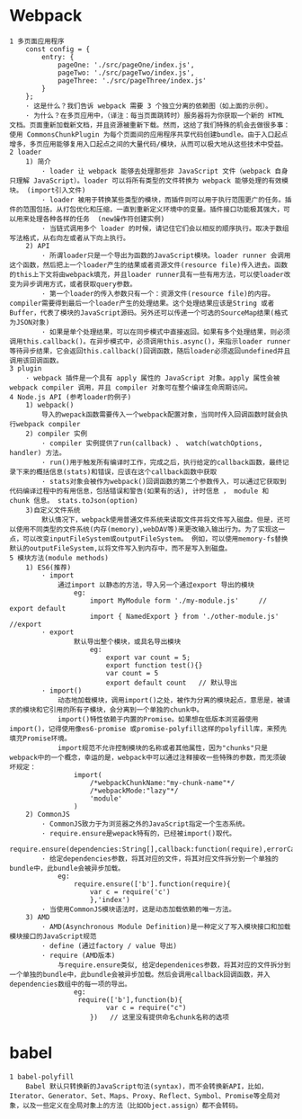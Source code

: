 # Webpack
	1 多页面应用程序
		const config = {
			entry: {
				pageOne: './src/pageOne/index.js',
				pageTwo: './src/pageTwo/index.js',
				pageThree: './src/pageThree/index.js'
			}
		};
		· 这是什么？我们告诉 webpack 需要 3 个独立分离的依赖图（如上面的示例）。
		· 为什么？在多页应用中，（译注：每当页面跳转时）服务器将为你获取一个新的 HTML 文档。页面重新加载新文档，并且资源被重新下载。然而，这给了我们特殊的机会去做很多事：使用 CommonsChunkPlugin 为每个页面间的应用程序共享代码创建bundle。由于入口起点增多，多页应用能够复用入口起点之间的大量代码/模块，从而可以极大地从这些技术中受益。
	2 loader 
		1) 简介
			· loader 让 webpack 能够去处理那些非 JavaScript 文件（webpack 自身只理解 JavaScript）。loader 可以将所有类型的文件转换为 webpack 能够处理的有效模块。 (import引入文件)
			· loader 被用于转换某些类型的模块，而插件则可以用于执行范围更广的任务。插件的范围包括，从打包优化和压缩，一直到重新定义环境中的变量。插件接口功能极其强大，可以用来处理各种各样的任务  (new操作符创建实例)
			· 当链式调用多个 loader 的时候，请记住它们会以相反的顺序执行。取决于数组写法格式，从右向左或者从下向上执行。
		2) API
			· 所谓loader只是一个导出为函数的JavaScript模块。loader runner 会调用这个函数，然后把上一个loader产生的结果或者资源文件(resource file)传入进去。函数的this上下文将由webpack填充，并且loader runner具有一些有用方法，可以使loader改变为异步调用方式，或者获取query参数。
			· 第一个loader的传入参数只有一个：资源文件(resource file)的内容。compiler需要得到最后一个loader产生的处理结果。这个处理结果应该是String 或者 Buffer，代表了模块的JavaScript源码。另外还可以传递一个可选的SourceMap结果(格式为JSON对象)
			· 如果是单个处理结果，可以在同步模式中直接返回。如果有多个处理结果，则必须调用this.callback()。在异步模式中，必须调用this.async()，来指示loader runner等待异步结果，它会返回this.callback()回调函数，随后loader必须返回undefined并且调用该回调函数。
	3 plugin
		· webpack 插件是一个具有 apply 属性的 JavaScript 对象。apply 属性会被 webpack compiler 调用，并且 compiler 对象可在整个编译生命周期访问。
	4 Node.js API (参考loader的例子)
		1) webpack()
			导入的wepack函数需要传入一个webpack配置对象，当同时传入回调函数时就会执行webpack compiler
		2) compiler 实例
			· compiler 实例提供了run(callback) 、 watch(watchOptions, handler) 方法。
			· run()用于触发所有编译时工作，完成之后，执行给定的callback函数，最终记录下来的概括信息(stats)和错误，应该在这个callback函数中获取
			· stats对象会被作为webpack()回调函数的第二个参数传入，可以通过它获取到代码编译过程中的有用信息，包括错误和警告(如果有的话), 计时信息 ， module 和 chunk 信息。 stats.toJson(option) 
		3)自定义文件系统
			默认情况下，webpack使用普通文件系统来读取文件并将文件写入磁盘。但是，还可以使用不同类型的文件系统(内存(memory),webDAV等)来更改输入输出行为。为了实现这一点，可以改变inputFileSystem或outputFileSystem。 例如，可以使用memory-fs替换默认的outputFileSystem,以将文件写入到内存中，而不是写入到磁盘。
	5 模块方法(module methods)
		1) ES6(推荐)
			· import 
				通过import 以静态的方法，导入另一个通过export 导出的模块
					eg:
						import MyModule form './my-module.js'     // export default
						import { NamedExport } from './other-module.js'   //export 
			· export
					默认导出整个模块，或具名导出模块
						eg:
							export var count = 5;
							export function test(){}
							var count = 5
							export default count   // 默认导出
			· import()
				动态地加载模块，调用import()之处，被作为分离的模块起点，意思是，被请求的模块和它引用的所有子模块，会分离到一个单独的chunk中。
				import()特性依赖于内置的Promise。如果想在低版本浏览器使用import()，记得使用像es6-promise 或promise-polyfill这样的polyfill库，来预先填充Promise环境。
				import规范不允许控制模块的名称或者其他属性，因为"chunks"只是webpack中的一个概念，幸运的是，webpack中可以通过注释接收一些特殊的参数，而无须破坏规定： 
					import(
						/*webpackChunkName:"my-chunk-name"*/
						/*webpackMode:"lazy"*/
						'module'
					)
		2) CommonJS
			· CommonJS致力于为浏览器之外的JavaScript指定一个生态系统。
			· require.ensure是wepack特有的，已经被import()取代。
				require.ensure(dependencies:String[],callback:function(require),errorCallback:function(error),chunkName:String)
			· 给定dependencies参数，将其对应的文件，将其对应文件拆分到一个单独的bundle中，此bundle会被异步加载。
				eg:
					require.ensure(['b'].function(require){
						var c = require('c')
						},'index')    
			· 当使用CommonJS模块语法时，这是动态加载依赖的唯一方法。
		3) AMD
			· AMD(Asynchronous Module Definition)是一种定义了写入模块接口和加载模块接口的JavaScript规范
			· define (通过factory / value 导出)
			· require (AMD版本)
				与require.ensure类似, 给定dependenices参数，将其对应的文件拆分到一个单独的bundle中，此bundle会被异步加载。然后会调用callback回调函数，并入dependencies数组中的每一项的导出。
					eg:
					 require(['b'],function(b){
							var c = require("c")
						})   // 这里没有提供命名chunk名称的选项

# babel
	1 babel-polyfill
		Babel 默认只转换新的JavaScript句法(syntax)，而不会转换新API，比如，Iterator、Generator、Set、Maps、Proxy、Reflect、Symbol、Promise等全局对象，以及一些定义在全局对象上的方法（比如Object.assign）都不会转码。